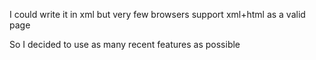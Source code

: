 I could write it in xml but very few browsers support xml+html as a valid page

So I decided to use as many recent features as possible

